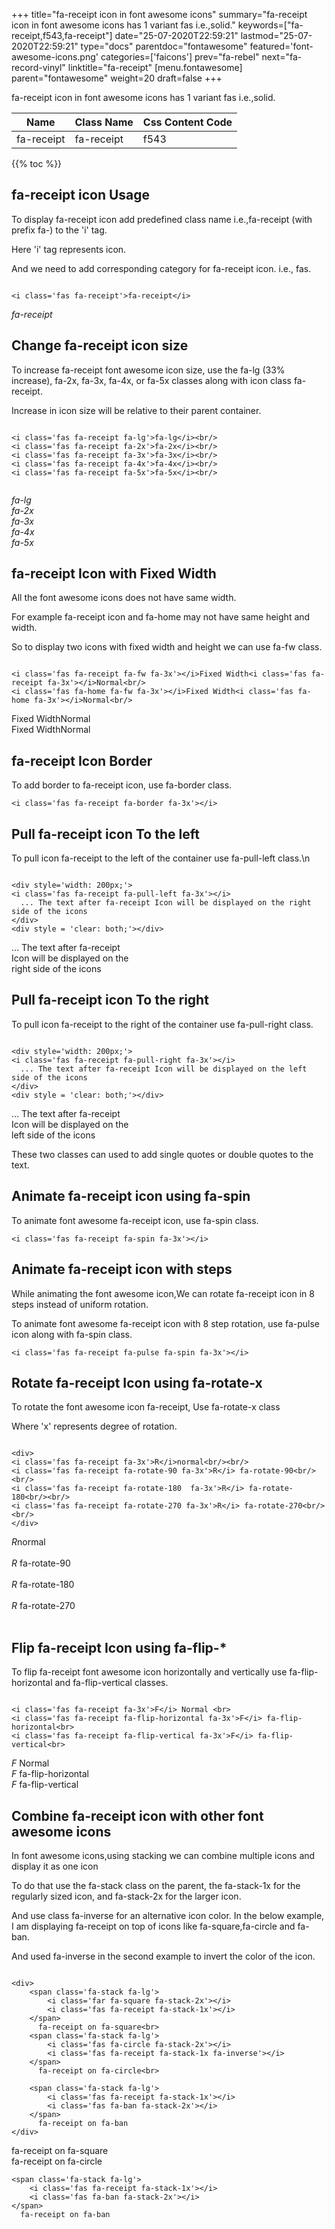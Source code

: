 +++
title="fa-receipt icon in font awesome icons"
summary="fa-receipt icon in font awesome icons has 1 variant fas i.e.,solid."
keywords=["fa-receipt,f543,fa-receipt"]
date="25-07-2020T22:59:21"
lastmod="25-07-2020T22:59:21"
type="docs"
parentdoc="fontawesome"
featured='font-awesome-icons.png'
categories=['faicons']
prev="fa-rebel"
next="fa-record-vinyl"
linktitle="fa-receipt"
[menu.fontawesome]
parent="fontawesome"
weight=20
draft=false
+++


fa-receipt icon in font awesome icons has 1 variant fas i.e.,solid.

<div class='table-responsive'><table class='table'><thead><tr><th>Name</th><th>Class Name</th><th>Css Content Code</th></tr></thead><tbody><tr><td>fa-receipt</td><td>fa-receipt</td><td>f543</td></tr></tbody></table></div>


{{% toc %}}


## fa-receipt icon Usage

To display fa-receipt icon add predefined class name i.e.,fa-receipt (with prefix fa-) to the 'i' tag.

Here 'i' tag represents icon.

And we need to add corresponding category for fa-receipt icon. i.e., fas.


```

<i class='fas fa-receipt'>fa-receipt</i>
```

<i class='fas fa-receipt'>fa-receipt</i>




## Change fa-receipt icon size
To increase fa-receipt font awesome icon size, use the fa-lg (33% increase), fa-2x, fa-3x, fa-4x, or fa-5x classes along with icon class fa-receipt.

Increase in icon size will be relative to their parent container. 

```

<i class='fas fa-receipt fa-lg'>fa-lg</i><br/>
<i class='fas fa-receipt fa-2x'>fa-2x</i><br/>
<i class='fas fa-receipt fa-3x'>fa-3x</i><br/>
<i class='fas fa-receipt fa-4x'>fa-4x</i><br/>
<i class='fas fa-receipt fa-5x'>fa-5x</i><br/>
            
```

<i class='fas fa-receipt fa-lg'>fa-lg</i><br/>
<i class='fas fa-receipt fa-2x'>fa-2x</i><br/>
<i class='fas fa-receipt fa-3x'>fa-3x</i><br/>
<i class='fas fa-receipt fa-4x'>fa-4x</i><br/>
<i class='fas fa-receipt fa-5x'>fa-5x</i><br/>
            



## fa-receipt Icon with Fixed Width 

All the font awesome icons does not have same width.

For example fa-receipt icon and fa-home may not have same height and width.

So to display two icons with fixed width and height we can use fa-fw class.


```

<i class='fas fa-receipt fa-fw fa-3x'></i>Fixed Width<i class='fas fa-receipt fa-3x'></i>Normal<br/>
<i class='fas fa-home fa-fw fa-3x'></i>Fixed Width<i class='fas fa-home fa-3x'></i>Normal<br/>
```

<i class='fas fa-receipt fa-fw fa-3x'></i>Fixed Width<i class='fas fa-receipt fa-3x'></i>Normal<br/>
<i class='fas fa-home fa-fw fa-3x'></i>Fixed Width<i class='fas fa-home fa-3x'></i>Normal<br/>



## fa-receipt Icon Border 

To add border to fa-receipt icon, use fa-border class.


```
<i class='fas fa-receipt fa-border fa-3x'></i>

```
<i class='fas fa-receipt fa-border fa-3x'></i>





## Pull fa-receipt icon To the left

To pull icon fa-receipt to the left of the container use fa-pull-left class.\n

```

<div style='width: 200px;'>
<i class='fas fa-receipt fa-pull-left fa-3x'></i>
  ... The text after fa-receipt Icon will be displayed on the right side of the icons
</div>
<div style = 'clear: both;'></div>
```

<div style='width: 200px;'>
<i class='fas fa-receipt fa-pull-left fa-3x'></i>
  ... The text after fa-receipt Icon will be displayed on the right side of the icons
</div>
<div style = 'clear: both;'></div>




## Pull fa-receipt icon To the right
To pull icon fa-receipt to the right of the container use fa-pull-right class.

```

<div style='width: 200px;'>
<i class='fas fa-receipt fa-pull-right fa-3x'></i>
  ... The text after fa-receipt Icon will be displayed on the left side of the icons
</div>
<div style = 'clear: both;'></div>
```

<div style='width: 200px;'>
<i class='fas fa-receipt fa-pull-right fa-3x'></i>
  ... The text after fa-receipt Icon will be displayed on the left side of the icons
</div>
<div style = 'clear: both;'></div>

These two classes can used to add single quotes or double quotes to the text.


## Animate fa-receipt icon using fa-spin
To animate font awesome fa-receipt icon, use fa-spin class.

```
<i class='fas fa-receipt fa-spin fa-3x'></i>
```
<i class='fas fa-receipt fa-spin fa-3x'></i>




## Animate fa-receipt icon with steps
While animating the font awesome icon,We can rotate fa-receipt icon in 8 steps instead of uniform rotation.

To animate font awesome fa-receipt icon with 8 step rotation, use fa-pulse icon along with fa-spin class.


```
<i class='fas fa-receipt fa-pulse fa-spin fa-3x'></i>

```
<i class='fas fa-receipt fa-pulse fa-spin fa-3x'></i>





## Rotate fa-receipt Icon using fa-rotate-x
To rotate the font awesome icon fa-receipt, Use fa-rotate-x class

Where 'x' represents degree of rotation.


```

<div>
<i class='fas fa-receipt fa-3x'>R</i>normal<br/><br/>
<i class='fas fa-receipt fa-rotate-90 fa-3x'>R</i> fa-rotate-90<br/><br/> 
<i class='fas fa-receipt fa-rotate-180  fa-3x'>R</i> fa-rotate-180<br/><br/> 
<i class='fas fa-receipt fa-rotate-270 fa-3x'>R</i> fa-rotate-270<br/><br/>
</div>
```

<div>
<i class='fas fa-receipt fa-3x'>R</i>normal<br/><br/>
<i class='fas fa-receipt fa-rotate-90 fa-3x'>R</i> fa-rotate-90<br/><br/> 
<i class='fas fa-receipt fa-rotate-180  fa-3x'>R</i> fa-rotate-180<br/><br/> 
<i class='fas fa-receipt fa-rotate-270 fa-3x'>R</i> fa-rotate-270<br/><br/>
</div>




## Flip fa-receipt Icon using fa-flip-*
To flip fa-receipt font awesome icon horizontally and vertically use fa-flip-horizontal and fa-flip-vertical classes. 

```

<i class='fas fa-receipt fa-3x'>F</i> Normal <br>
<i class='fas fa-receipt fa-flip-horizontal fa-3x'>F</i> fa-flip-horizontal<br>
<i class='fas fa-receipt fa-flip-vertical fa-3x'>F</i> fa-flip-vertical<br>
```

<i class='fas fa-receipt fa-3x'>F</i> Normal <br>
<i class='fas fa-receipt fa-flip-horizontal fa-3x'>F</i> fa-flip-horizontal<br>
<i class='fas fa-receipt fa-flip-vertical fa-3x'>F</i> fa-flip-vertical<br>




## Combine fa-receipt icon with other font awesome icons
In font awesome icons,using stacking we can combine multiple icons and display it as one icon 

To do that use the fa-stack class on the parent, the fa-stack-1x for the regularly sized icon, and fa-stack-2x for the larger icon.

And use class fa-inverse for an alternative icon color. 
In the below example, I am displaying fa-receipt on top of icons like fa-square,fa-circle and fa-ban.

And used fa-inverse in the second example to invert the color of the icon.

```

<div>
    <span class='fa-stack fa-lg'>
        <i class='far fa-square fa-stack-2x'></i>
        <i class='fas fa-receipt fa-stack-1x'></i>
    </span>
      fa-receipt on fa-square<br>
    <span class='fa-stack fa-lg'>
        <i class='fas fa-circle fa-stack-2x'></i>
        <i class='fas fa-receipt fa-stack-1x fa-inverse'></i>
    </span>
      fa-receipt on fa-circle<br>

    <span class='fa-stack fa-lg'>
        <i class='fas fa-receipt fa-stack-1x'></i>
        <i class='fas fa-ban fa-stack-2x'></i>
    </span>
      fa-receipt on fa-ban
</div>
```

<div>
    <span class='fa-stack fa-lg'>
        <i class='far fa-square fa-stack-2x'></i>
        <i class='fas fa-receipt fa-stack-1x'></i>
    </span>
      fa-receipt on fa-square<br>
    <span class='fa-stack fa-lg'>
        <i class='fas fa-circle fa-stack-2x'></i>
        <i class='fas fa-receipt fa-stack-1x fa-inverse'></i>
    </span>
      fa-receipt on fa-circle<br>

    <span class='fa-stack fa-lg'>
        <i class='fas fa-receipt fa-stack-1x'></i>
        <i class='fas fa-ban fa-stack-2x'></i>
    </span>
      fa-receipt on fa-ban
</div>






